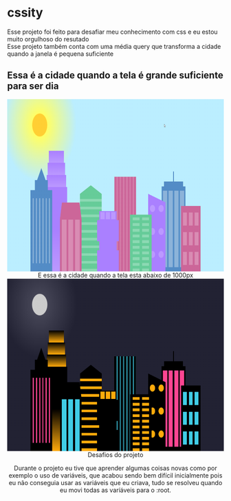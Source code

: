 # cssity
Esse projeto foi feito para desafiar meu conhecimento com css e eu estou muito orgulhoso do resutado <br>
Esse projeto também conta com uma média query que transforma a cidade quando a janela é pequena suficiente

<h2>Essa é a cidade quando a tela é grande suficiente para ser dia</h2>
<div align="center">
<img align="center" alt="Design final do projeto" height="400" width="600" src="./assets/cssityday.png"

<h2>E essa é a cidade quando a tela esta abaixo de 1000px</h2>
<div align="center">
<img align="center" alt="Design final do projeto2" height="400" width="600" src="./assets/cssitynight+-.png"

## Desafios do projeto
Durante o projeto eu tive que aprender algumas coisas novas como por exemplo o uso de variáveis, que  acabou sendo bem difícil inicialmente pois eu não conseguia usar as variáveis que eu criava, tudo se resolveu quando eu movi todas as varíáveis para o :root.
